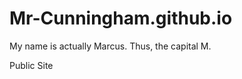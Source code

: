 Mr-Cunningham.github.io
=======================

My name is actually Marcus. Thus, the capital M.

Public Site
